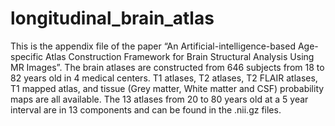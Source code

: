 # longitudinal_brain_atlas
This is the appendix file of the paper “An Artificial-intelligence-based Age-specific Atlas Construction Framework for Brain Structural Analysis Using MR Images”. The brain atlases are constructed from 646 subjects from 18 to 82 years old in 4 medical centers. T1 atlases, T2 atlases, T2 FLAIR atlases, T1 mapped atlas, and tissue (Grey matter, White matter and CSF) probability maps are all available. The 13 atlases from 20 to 80 years old at a 5 year interval are in 13 components and can be found in the .nii.gz files.
